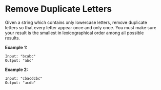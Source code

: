 # Remove Duplicate Letters

Given a string which contains only lowercase letters, remove duplicate letters so that every letter appear once and only once. You must make sure your result is the smallest in lexicographical order among all possible results.

__Example 1:__

```pseudo
Input: "bcabc"
Output: "abc"
```

__Example 2:__

```pseudo
Input: "cbacdcbc"
Output: "acdb"
```
